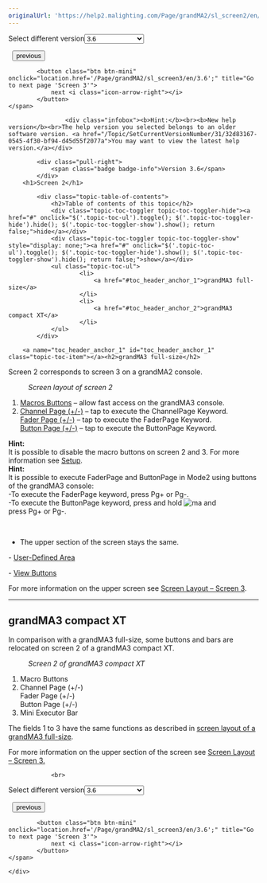 ```yaml
---
originalUrl: 'https://help2.malighting.com/Page/grandMA2/sl_screen2/en/3.6'
---
```


<div class="topic-navigation">

<div class="pull-right">
	<span class="pull-left">


<div class="pull-left">
<form action="/Topic/SetCurrentVersionNumber" class="form-inline" id="frmTagSelector" method="post">	<span class="form-mini">
		<div class="input-prepend"><span class="add-on">Select different version</span><select autocomplete="off" id="versionNumberId" name="versionNumberId" onchange="$(this).closest('#frmTagSelector').submit();" style="width: 120px;"><option value="">- latest -</option>
<option value="6">3.3</option>
<option value="14">3.4</option>
<option value="18">3.5</option>
<option selected="selected" value="21">3.6</option>
<option value="23">3.7</option>
<option value="27">3.8</option>
<option value="31">3.9</option>
</select></div>
		<input data-val="true" data-val-number="The field Int32 must be a number." data-val-required="The Int32 field is required." id="ProductId" name="ProductId" type="hidden" value="27">
		<input id="CurrentGuid" name="CurrentGuid" type="hidden" value="32d83167-0545-4f30-bf94-d45d55f2077a">
	</span>
</form></div>&nbsp;	</span>
	<span class="pull-right" style="white-space: nowrap;">
			<button class="btn btn-mini" onclick="location.href='/Page/grandMA2/sl_screen1/en/3.6'; " title="Go to previous page 'Screen 1'">
				<i class="icon-arrow-left"></i> previous
			</button>

			<button class="btn btn-mini" onclick="location.href='/Page/grandMA2/sl_screen3/en/3.6';" title="Go to next page 'Screen 3'">
				next <i class="icon-arrow-right"></i> 
			</button>
	</span>
</div>
<div class="clear-fix" style="margin-bottom: 10px"></div>
</div>

					<div class="infobox"><b>Hint:</b><br><b>New help version</b><br>The help version you selected belongs to an older software version. <a href="/Topic/SetCurrentVersionNumber/31/32d83167-0545-4f30-bf94-d45d55f2077a">You may want to view the latest help version.</a></div>

			<div class="pull-right">
				<span class="badge badge-info">Version 3.6</span>
			</div>
		<h1>Screen 2</h1>

			<div class="topic-table-of-contents">
				<h2>Table of contents of this topic</h2>
				<div class="topic-toc-toggler topic-toc-toggler-hide"><a href="#" onclick="$('.topic-toc-ul').toggle(); $('.topic-toc-toggler-hide').hide(); $('.topic-toc-toggler-show').show(); return false;">hide</a></div>
				<div class="topic-toc-toggler topic-toc-toggler-show" style="display: none;"><a href="#" onclick="$('.topic-toc-ul').toggle(); $('.topic-toc-toggler-hide').show(); $('.topic-toc-toggler-show').hide(); return false;">show</a></div>
				<ul class="topic-toc-ul">
						<li>
							<a href="#toc_header_anchor_1">grandMA3 full-size</a>
						</li>
						<li>
							<a href="#toc_header_anchor_2">grandMA3 compact XT</a>
						</li>
				</ul>
			</div>

		<a name="toc_header_anchor_1" id="toc_header_anchor_1" class="topic-toc-item"></a><h2>grandMA3 full-size</h2>

<p>Screen 2 corresponds to screen 3 on a&nbsp;grandMA2 console.&nbsp;</p>

<figure class="caption"><img alt="" src="/Media/Image/img_mode2_screen2_v3.4.png">
<figcaption><em>Screen layout of screen 2</em></figcaption>
</figure>

<ol>
	<li><a href="/Topic/fc5b47d1-9085-459f-a401-187a0cc66d23" id="macro_buttons" name="macro_buttons">Macros&nbsp;Buttons</a>&nbsp;– allow fast access on the grandMA3 console.&nbsp;</li>
	<li><a href="/Topic/71b3699d-6aad-46e8-b444-cc7c97b59d19">Channel Page (+/-)</a>&nbsp;– tap to execute the ChannelPage&nbsp;Keyword.&nbsp;<br>
	<a href="/Topic/1a0da626-1852-4935-ba03-7bd2aba0b263">Fader Page (+/-)</a>&nbsp;– tap to execute the FaderPage&nbsp;Keyword.&nbsp;<br>
	<a href="/Topic/258d9e6e-9cec-422b-b331-36d100f894b1">Button Page (+/-)</a>&nbsp;– tap to execute the ButtonPage Keyword.&nbsp;</li>
</ol>

<div class="tip"><strong>Hint:</strong><br>
It is possible to disable the macro buttons on screen 2 and 3. For more information see&nbsp;<a href="/Topic/61c939bb-b037-487a-8f69-aceff4a3fb15">Setup</a>.&nbsp;</div>

<div class="tip"><strong>Hint:</strong><br>
It is possible to execute FaderPage and ButtonPage&nbsp;in Mode2 using buttons of the grandMA3&nbsp;console:<br>
-To execute the FaderPage keyword, press&nbsp;<span class="hardkey">Pg+</span>&nbsp;or&nbsp;<span class="hardkey">Pg-</span>.&nbsp;<br>
-To execute the ButtonPage keyword, press and hold&nbsp;<img alt="ma" src="/Media/Mlg/ma_1.png">&nbsp;and press&nbsp;<span class="hardkey">Pg+</span>&nbsp;or&nbsp;<span class="hardkey">Pg-</span>.&nbsp;</div>

<p>&nbsp;</p>

<ul>
	<li><a id="upper_section" name="upper_section"></a>The upper section of the screen stays the same.</li>
</ul>

<p>-&nbsp;<a href="/Topic/ba62fab9-703f-4158-9a4f-a522e9b43f35">User-Defined Area</a></p>

<p>-&nbsp;<a href="/Topic/c69637a2-d462-4c77-a521-b665b122026d">View Buttons</a></p>

<p>For more information on the upper screen see&nbsp;<a href="/Topic/2b681331-5f77-4b08-ab1e-399c915877a4#screen_3">Screen Layout – Screen 3</a>.&nbsp;</p>

<hr>
<div style="page-break-after: always" class="ck_pagebreak"><span style="display:none">&nbsp;</span></div>

<a name="toc_header_anchor_2" id="toc_header_anchor_2" class="topic-toc-item"></a><h2>grandMA3 compact XT</h2>

<p>In comparison with a grandMA3 full-size, some buttons and bars are relocated on screen 2 of a grandMA3 compact XT.</p>

<figure class="caption"><img alt="" src="/Media/Image/img_mode2_compactXT_screen2_v3-5.png">
<figcaption><em>Screen 2 of grandMA3 compact XT</em></figcaption>
</figure>

<ol>
	<li>Macro Buttons</li>
	<li>Channel Page (+/-)&nbsp;<br>
	Fader Page (+/-)<br>
	Button Page (+/-)</li>
	<li>Mini Executor Bar</li>
</ol>

<p>The fields 1 to 3 have the same functions as described in <a href="#macro_buttons">screen layout of a grandMA3 full-size</a>.&nbsp;</p>

<p>For more information on the upper section of the screen see <a href="/Topic/2b681331-5f77-4b08-ab1e-399c915877a4">Screen Layout – Screen 3.</a>&nbsp;</p>


				<br>
<div class="topic-navigation">

<div class="pull-right">
	<span class="pull-left">


<div class="pull-left">
<form action="/Topic/SetCurrentVersionNumber" class="form-inline" id="frmTagSelector" method="post">	<span class="form-mini">
		<div class="input-prepend"><span class="add-on">Select different version</span><select autocomplete="off" id="versionNumberId" name="versionNumberId" onchange="$(this).closest('#frmTagSelector').submit();" style="width: 120px;"><option value="">- latest -</option>
<option value="6">3.3</option>
<option value="14">3.4</option>
<option value="18">3.5</option>
<option selected="selected" value="21">3.6</option>
<option value="23">3.7</option>
<option value="27">3.8</option>
<option value="31">3.9</option>
</select></div>
		<input data-val="true" data-val-number="The field Int32 must be a number." data-val-required="The Int32 field is required." id="ProductId" name="ProductId" type="hidden" value="27">
		<input id="CurrentGuid" name="CurrentGuid" type="hidden" value="32d83167-0545-4f30-bf94-d45d55f2077a">
	</span>
</form></div>&nbsp;	</span>
	<span class="pull-right" style="white-space: nowrap;">
			<button class="btn btn-mini" onclick="location.href='/Page/grandMA2/sl_screen1/en/3.6'; " title="Go to previous page 'Screen 1'">
				<i class="icon-arrow-left"></i> previous
			</button>

			<button class="btn btn-mini" onclick="location.href='/Page/grandMA2/sl_screen3/en/3.6';" title="Go to next page 'Screen 3'">
				next <i class="icon-arrow-right"></i> 
			</button>
	</span>
</div>
	<div class="clear-fix"></div>
	<div class="pull-right">
	
	</div>
<div class="clear-fix" style="margin-bottom: 10px"></div>
</div>

	
